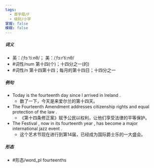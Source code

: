 ```yaml
---
tags:
  - 首字母/F
  - 级别/小学
掌握: false
模糊: false
---
```

##### 词义
- 英：/ˌfɔːˈtiːnθ/； 美：/ˌfɔːrˈtiːnθ/
- #词性/num  第十四(个)；十四分之一(的)
- #词性/n  第十四第十四；每月的第十四日；十四分之一
##### 例句
- Today is the fourteenth day since I arrived in Ireland .
	- 数了一下，今天是来爱尔兰的第十四天。
- The Fourteenth Amendment addresses citizenship rights and equal protection of the law .
	- 《第十四条修正案》赋予公民以权利，让他们享受法律的平等保护。
- The Festival , now in its fourteenth year , has become a major international jazz event .
	- 这个艺术节现在进行到第14届，已经成为国际爵士乐的一大盛会。
##### 形态
- #形态/word_pl fourteenths
